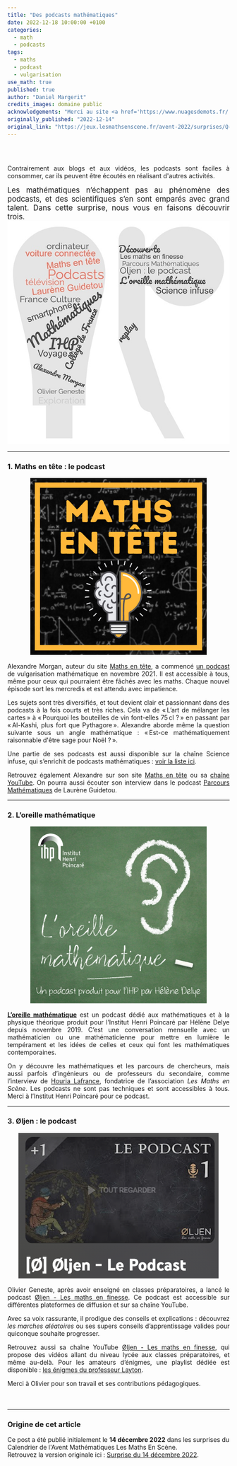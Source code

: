 ```yaml
---
title: "Des podcasts mathématiques"
date: 2022-12-18 10:00:00 +0100
categories: 
  - math
  - podcasts
tags:
  - maths
  - podcast
  - vulgarisation
use_math: true
published: true
author: "Daniel Margerit"
credits_images: domaine public
acknowledgements: "Merci au site <a href='https://www.nuagesdemots.fr/'>www.nuagesdemots.fr</a> pour la réalisation de nuages de mots."
originally_published: "2022-12-14"
original_link: "https://jeux.lesmathsenscene.fr/avent-2022/surprises/Q-ZUBW4gO3jw0nWmFQRoY25zq68T3f2LGy/"
---
```


<div style="text-align: justify; font-size: 100%; margin-top: 60px; margin-bottom: 50px;">

Contrairement aux blogs et aux vidéos, les podcasts sont faciles à consommer, car ils peuvent être écoutés en réalisant d'autres activités.

<div style="font-size: 120%;">
Les mathématiques n’échappent pas au phénomène des podcasts, et des scientifiques s’en sont emparés avec grand talent. Dans cette surprise, nous vous en faisons découvrir trois.
</div>

<div style="text-align: center;">
  <img src="images/2022-12-18/img_1.jpg" alt="Illustration">
</div>

---

### 1. Maths en tête : le podcast

<div style="text-align: center;">
  <a href="https://www.mathsentete.fr/podcast">
    <img src="images/2022-12-18/img_2.jpeg" alt="Maths en tête Podcast">
  </a>
</div>

Alexandre Morgan, auteur du site [Maths en tête](https://www.mathsentete.fr/), a commencé [un podcast](https://www.mathsentete.fr/podcast) de vulgarisation mathématique en novembre 2021. Il est accessible à tous, même pour ceux qui pourraient être fâchés avec les maths. Chaque nouvel épisode sort les mercredis et est attendu avec impatience.

Les sujets sont très diversifiés, et tout devient clair et passionnant dans des podcasts à la fois courts et très riches. Cela va de « L’art de mélanger les cartes » à « Pourquoi les bouteilles de vin font-elles 75 cl ? » en passant par « Al-Kashi, plus fort que Pythagore ». Alexandre aborde même la question suivante sous un angle mathématique : « Est-ce mathématiquement raisonnable d'être sage pour Noël ? ».

Une partie de ses podcasts est aussi disponible sur la chaîne Science infuse, qui s’enrichit de podcasts mathématiques : [voir la liste ici](https://docs.google.com/document/d/1r1k4p-IedsObbc4TB4WMOaSEjRL9n6baf9Asq28ojWQ/edit).

Retrouvez également Alexandre sur son site [Maths en tête](https://www.mathsentete.fr/) ou sa [chaîne YouTube](https://www.youtube.com/channel/UCpbU7mXDloketKRA92AcW7Q). On pourra aussi écouter son interview dans le podcast [Parcours Mathématiques](https://www.youtube.com/watch?v=RX-oB4zoW7k) de Laurène Guidetou.

---

### 2. L’oreille mathématique

<div style="text-align: center;">
  <a href="https://maison-des-maths.paris/houria-lafrance/">
    <img src="images/2022-12-18/img_3.jpg" alt="L'oreille mathématique" style="width: 400px;">
  </a>
</div>

[**L’oreille mathématique**](https://maison-des-maths.paris/podcasts/) est un podcast dédié aux mathématiques et à la physique théorique produit pour l’Institut Henri Poincaré par Hélène Delye depuis novembre 2019. C’est une conversation mensuelle avec un mathématicien ou une mathématicienne pour mettre en lumière le tempérament et les idées de celles et ceux qui font les mathématiques contemporaines.

On y découvre les mathématiques et les parcours de chercheurs, mais aussi parfois d’ingénieurs ou de professeurs du secondaire, comme l’interview de [Houria Lafrance](https://maison-des-maths.paris/houria-lafrance/), fondatrice de l’association *Les Maths en Scène*. Les podcasts ne sont pas techniques et sont accessibles à tous. Merci à l’Institut Henri Poincaré pour ce podcast.

---

### 3. Øljen : le podcast

<div style="text-align: center;">
  <a href="https://www.youtube.com/playlist?list=PLkj0p5n3uJ6xrolg_GTSQr6913ABqtqKu">
    <img src="images/2022-12-18/img_4.png" alt="Øljen Podcast">
  </a>
</div>

Olivier Geneste, après avoir enseigné en classes préparatoires, a lancé le podcast [Øljen - Les maths en finesse](https://www.youtube.com/playlist?list=PLkj0p5n3uJ6xrolg_GTSQr6913ABqtqKu). Ce podcast est accessible sur différentes plateformes de diffusion et sur sa chaîne YouTube.

Avec sa voix rassurante, il prodigue des conseils et explications : découvrez *les marches aléatoires* ou ses supers conseils d’apprentissage valides pour quiconque souhaite progresser. 

Retrouvez aussi sa chaîne YouTube [Øljen - Les maths en finesse](https://www.youtube.com/c/oljenmaths/featured), qui propose des vidéos allant du niveau lycée aux classes préparatoires, et même au-delà. Pour les amateurs d’énigmes, une playlist dédiée est disponible : [les énigmes du professeur Layton](https://www.youtube.com/playlist?list=PLkj0p5n3uJ6xs194fG1XZCCz-1e3irBmP).

Merci à Olivier pour son travail et ses contributions pédagogiques.

</div>

---

### Origine de cet article

Ce post a été publié initialement le **14 décembre 2022** dans les surprises du Calendrier de l'Avent Mathématiques Les Maths En Scène.  
Retrouvez la version originale ici : [Surprise du 14 décembre 2022](https://jeux.lesmathsenscene.fr/avent-2022/surprises/Q-ZUBW4gO3jw0nWmFQRoY25zq68T3f2LGy/).
